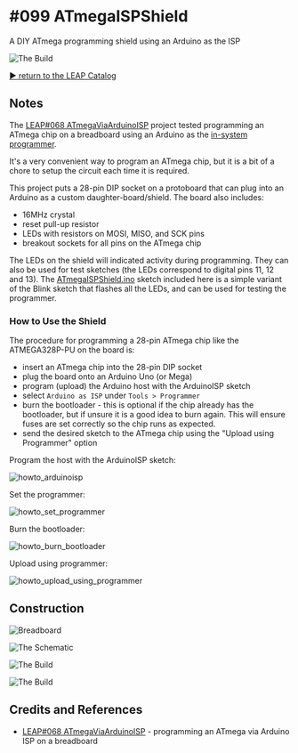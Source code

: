 # #099 ATmegaISPShield

A DIY ATmega programming shield using an Arduino as the ISP

![The Build](./assets/ATmegaISPShield_build.jpg?raw=true)

[:arrow_forward: return to the LEAP Catalog](https://leap.tardate.com)

## Notes

The [LEAP#068 ATmegaViaArduinoISP](../ATmegaViaArduinoISP) project tested programming an ATmega chip on a breadboard using an Arduino as the
[in-system programmer](https://en.wikipedia.org/wiki/In-system_programming).

It's a very convenient way to program an ATmega chip, but it is a bit of a chore to setup the circuit each time it is required.

This project puts a 28-pin DIP socket on a protoboard that can plug into an Arduino as a custom daughter-board/shield. The board also includes:
* 16MHz crystal
* reset pull-up resistor
* LEDs with resistors on MOSI, MISO, and SCK pins
* breakout sockets for all pins on the ATmega chip

The LEDs on the shield will indicated activity during programming. They can also be used for test sketches (the LEDs correspond to digital pins 11, 12 and 13).
The [ATmegaISPShield.ino](./ATmegaISPShield.ino) sketch included here is a simple variant of the Blink sketch that flashes all the LEDs, and can be used for testing the programmer.

### How to Use the Shield

The procedure for programming a 28-pin ATmega chip like the ATMEGA328P-PU on the board is:

* insert an ATmega chip into the 28-pin DIP socket
* plug the board onto an Arduino Uno (or Mega)
* program (upload) the Arduino host with the ArduinoISP sketch
* select `Arduino as ISP` under `Tools > Programmer`
* burn the bootloader - this is optional if the chip already has the bootloader, but if unsure it is a good idea to burn again. This will ensure fuses are set correctly so the chip runs as expected.
* send the desired sketch to the ATmega chip using the "Upload using Programmer" option

Program the host with the ArduinoISP sketch:

![howto_arduinoisp](./assets/howto_arduinoisp.png?raw=true)

Set the programmer:

![howto_set_programmer](./assets/howto_set_programmer.png?raw=true)

Burn the bootloader:

![howto_burn_bootloader](./assets/howto_burn_bootloader.png?raw=true)

Upload using programmer:

![howto_upload_using_programmer](./assets/howto_upload_using_programmer.png?raw=true)

## Construction

![Breadboard](./assets/ATmegaISPShield_bb.jpg?raw=true)

![The Schematic](./assets/ATmegaISPShield_schematic.jpg?raw=true)

![The Build](./assets/ATmegaISPShield_build.jpg?raw=true)

![The Build](./assets/ATmegaISPShield_pcb.jpg?raw=true)

## Credits and References
* [LEAP#068 ATmegaViaArduinoISP](../ATmegaViaArduinoISP) - programming an ATmega via Arduino ISP on a breadboard
